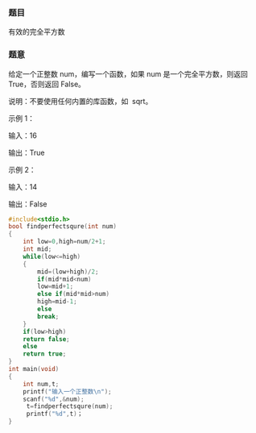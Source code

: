 ### 题目
有效的完全平方数

### 题意
给定一个正整数 num，编写一个函数，如果 num 是一个完全平方数，则返回 True，否则返回 False。

说明：不要使用任何内置的库函数，如  sqrt。

示例 1：

输入：16

输出：True

示例 2：

输入：14

输出：False

~~~ c
#include<stdio.h>
bool findperfectsqure(int num)
{
	int low=0,high=num/2+1;
	int mid;
	while(low<=high)
	{
		mid=(low+high)/2;
		if(mid*mid<num)
		low=mid+1;
		else if(mid*mid>num)
		high=mid-1;
		else
		break;
	}
	if(low>high)
	return false;
	else
	return true;
}
int main(void)
{
	int num,t;
	printf("输入一个正整数\n");
	scanf("%d",&num);
	 t=findperfectsqure(num); 
	 printf("%d",t)；
}
~~~



